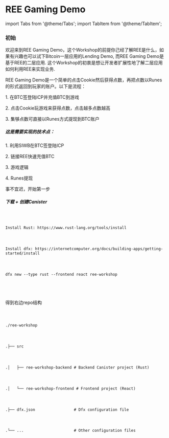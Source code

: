 # REE Gaming Demo

import Tabs from '@theme/Tabs';
import TabItem from '@theme/TabItem';

<div style={{ display: 'flex', gap: '20px' }}>
  <div style={{ flex: '1 0 50%' }}>
    <h3>初始</h3>
    <p>欢迎来到REE Gaming Demo，这个Workshop的前提你己经了解REE是什么，如果有兴趣也可以试下Bitcoin一层应用的Lending Demo, 而REE Gaming Demo是基于REE的二层应用. 这个Workshop的初衷是想让开发者扩展性地了解二层应用如何利用REE来实现业务. </p>
    <p>REE Gaming Demo是一个简单的点击Cookie然后获得点数，再把点数以Runes的形式返回到玩家的账户。以下是流程：</p>
    <p>1. 在BTC签登陆ICP并充值BTC到游戏</p>
    <p>2. 点击Cookie玩游戏来获得点数，点击越多点数越高</p>
    <p>3. 集够点数可直接以Runes方式提现到BTC账户</p>
    <h5>这是需要实现的技术点：</h5>
    <p>1. 利用SIWB在BTC签登陆ICP</p>
    <p>2. 链接REE快速充值BTC</p>
    <p>3. 游戏逻辑</p>
    <p>4. Runes提现</p>
    <p>事不宜迟，开始第一步</p>
    <h5>下载 + 创建Canister</h5>
    <pre style={{
              backgroundColor: '#f5f5f5',
              padding: '1rem',
              borderRadius: '4px',
              overflowX: 'auto',
              fontFamily: 'monospace',
              fontSize: '14px',
              lineHeight: '1.5',
              margin: '0'
            }}>
              <code>
              <p>Install Rust: https://www.rust-lang.org/tools/install</p>
              <p>Install dfx: https://internetcomputer.org/docs/building-apps/getting-started/install</p>
              <p>dfx new --type rust --frontend react ree-workshop</p>
              </code>
    </pre>
    <p>得到右边repo结构</p>
  </div>

  <div style={{ flex: 1 }}>
      <TabItem value="source" label="Source" default>
       <Tabs>
          <TabItem value="source" label="Source" default>
            <pre style={{
              backgroundColor: '#f5f5f5',
              padding: '1rem',
              borderRadius: '4px',
              overflowX: 'auto',
              fontFamily: 'monospace',
              fontSize: '14px',
              lineHeight: '1.5',
              margin: '0'
            }}>
              <code>
                <p>./ree-workshop </p>
                <p>.├── src</p>
                <p>.│   ├── ree-workshop-backend # Backend Canister project (Rust)</p>
                <p>.│   └── ree-workshop-frontend # Frontend project (React)</p>
                <p>.├── dfx.json                 # Dfx configuration file</p>
                <p>.└── ...                      # Other configuration files</p>
              </code>
            </pre>
          </TabItem>
          </Tabs>
      </TabItem>
  </div>
</div>